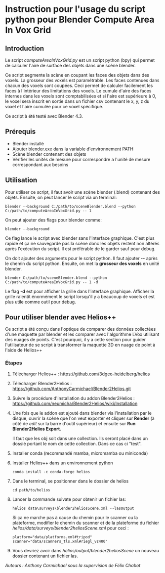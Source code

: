 # Instruction pour l'usage du script python pour Blender Compute Area In Vox Grid

## Introduction
Le script *computeAreaInVoxGrid.py* est un script python (bpy) qui permet de calculer l'aire de surface des objets dans une scène blender.

Ce script segmente la scène en coupant les faces des objets dans des voxels. La grosseur des voxels est paramétrable. Les faces contenues dans chacun des voxels sont coupées. Ceci permet de calculer facilement les faces à l'intérieur des limitations des voxels. Le cumule d'aire des faces internes dans les voxels sont comptabilisées et si l'aire est supérieure à 0, le voxel sera inscrit en sortie dans un fichier csv contenant le x, y, z du voxel et l'aire cumulée pour ce voxel spécifique.

Ce script à été testé avec Blender 4.3.
## Prérequis
- Blender installé
- Ajouter blender.exe dans la variable d'environnement PATH
- Scène blender contenant des objets
- Vérifier les unités de mesure pour correspondre a l'unité de mesure correspondant aux besoins
## Utilisation
Pour utiliser ce script, il faut avoir une scène blender (.blend) contenant des objets. Ensuite, on peut lancer le script via un terminal:

`blender --background C:/path/to/sceneBlender.blend --python C:/path/to/computeAreaInVoxGrid.py -- 1`

On peut ajouter des flags pour blender comme:

`blender --background`

Ce flag lance le script avec blender sans l'interface graphique. C'est plus rapide et ça ne sauvegarde pas la scène donc les objets restent non altérés après l'exécution du script. Il est préférable de le garder sauf pour debug.

On doit ajouter des arguments pour le script python. Il faut ajouter **--** après le chemin du script python. Ensuite, on met la **grosseur des voxels** en unité blender.

`blender C:/path/to/sceneBlender.blend --python C:/path/to/computeAreaInVoxGrid.py -- 1 -d`

Le flag **-d** est pour afficher la grille dans l'interface graphique. Afficher la grille ralentit énormément le script lorsqu'il y a beaucoup de voxels et est plus utile comme outil pour debug.

## Pour utiliser blender avec Helios++

Ce script a été conçu dans l'optique de comparer des données collectées d'une maquette par blender et les comparer avec l'algorithme LVox utilisant des nuages de points. C'est pourquoi, il y a cette section pour guider l'utilisateur de se script à transformer la maquette 3D en nuage de point à l'aide de Helios++

### Étapes

1. Télécharger Helios++ : https://github.com/3dgeo-heidelberg/helios

2. Télécharger Blender2Helios : https://github.com/AnthonyCarmichael/Blender2Helios.git

3. Suivre la procédure d'installation du addon Blender2Helios : https://github.com/neumicha/Blender2Helios/wiki/Installation

4. Une fois que le addon est ajouté dans blender via l'installation par le disque, ouvrir la scène que l'on veut exporter et cliquer sur **Render** (à côté de *edit* sur la barre d'outil supérieur) et ensuite sur **Run Blender2Helios Export**.

   Il faut que les obj soit dans une collection. Ils seront placé dans un dossié portant le nom de cette collection. Dans ce cas ci "test".

5. Installer conda (recommandé mamba, micromamba ou miniconda)

6. Installer Helios++ dans un environnement python

   `conda install -c conda-forge helios`

7. Dans le terminal, se positionner dans le dossier de helios

   `cd path/to/helios`

8. Lancer la commande suivate pour obtenir un fichier las:

   `helios data\surveys\blender2heliosScene.xml --lasOutput`

   Si ça ne marche pas à cause du chemin pour le scanner ou la plateforme, modifier le chemin du scanner et de la plateforme du fichier *helios/data/surveys/blender2heliosScene.xml* pour ceci :

   `platform="data/platforms.xml#tripod" scanner="data/scanners_tls.xml#riegl_vz400"`

9. Vous devriez avoir dans *helios/output/blender2heliosScene* un nouveau dossier contenant un fichier las.



*Auteurs :*
*Anthony Carmichael sous la supervision de Félix Chabot*
